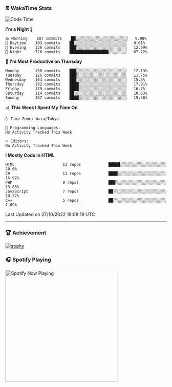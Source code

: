 ### ⏰ WakaTime Stats


<!--START_SECTION:waka-->
![Code Time](http://img.shields.io/badge/Code%20Time-497%20hrs%2028%20mins-blue)

**I'm a Night 🦉** 

```text
🌞 Morning    107 commits    ██░░░░░░░░░░░░░░░░░░░░░░░   9.98% 
🌆 Daytime    103 commits    ██░░░░░░░░░░░░░░░░░░░░░░░   9.61% 
🌃 Evening    136 commits    ███░░░░░░░░░░░░░░░░░░░░░░   12.69% 
🌙 Night      726 commits    █████████████████░░░░░░░░   67.72%

```
📅 **I'm Most Productive on Thursday** 

```text
Monday       130 commits    ███░░░░░░░░░░░░░░░░░░░░░░   12.13% 
Tuesday      126 commits    ███░░░░░░░░░░░░░░░░░░░░░░   11.75% 
Wednesday    164 commits    ███░░░░░░░░░░░░░░░░░░░░░░   15.3% 
Thursday     192 commits    ████░░░░░░░░░░░░░░░░░░░░░   17.91% 
Friday       179 commits    ████░░░░░░░░░░░░░░░░░░░░░   16.7% 
Saturday     114 commits    ██░░░░░░░░░░░░░░░░░░░░░░░   10.63% 
Sunday       167 commits    ████░░░░░░░░░░░░░░░░░░░░░   15.58%

```


📊 **This Week I Spent My Time On** 

```text
⌚︎ Time Zone: Asia/Tokyo

💬 Programming Languages: 
No Activity Tracked This Week

🔥 Editors: 
No Activity Tracked This Week

```

**I Mostly Code in HTML** 

```text
HTML                     13 repos            █████░░░░░░░░░░░░░░░░░░░░   20.0% 
C#                       11 repos            ████░░░░░░░░░░░░░░░░░░░░░   16.92% 
PHP                      9 repos             ███░░░░░░░░░░░░░░░░░░░░░░   13.85% 
JavaScript               7 repos             ██░░░░░░░░░░░░░░░░░░░░░░░   10.77% 
C++                      5 repos             ██░░░░░░░░░░░░░░░░░░░░░░░   7.69%

```



 Last Updated on 27/10/2022 19:08:19 UTC
<!--END_SECTION:waka-->

---

### 🏆 Achievement

[![trophy](https://github-profile-trophy.vercel.app/?username=Slime-hatena&theme=flat&no-bg=true&no-frame=true&column=8)](https://github.com/ryo-ma/github-profile-trophy)

### 🎧 Spotify Playing

[<img src="https://spotify-now-playing-slime-hatena.vercel.app/api/spotify-playing" alt="Spotify Now Playing" width="350" />](https://open.spotify.com/user/slime_hatena)

<!--
**Slime-hatena/Slime-hatena** is a ✨ _special_ ✨ repository because its `README.md` (this file) appears on your GitHub profile.

Here are some ideas to get you started:

- 🔭 I’m currently working on ...
- 🌱 I’m currently learning ...
- 👯 I’m looking to collaborate on ...
- 🤔 I’m looking for help with ...
- 💬 Ask me about ...
- 📫 How to reach me: ...
- 😄 Pronouns: ...
- ⚡ Fun fact: ...
-->
